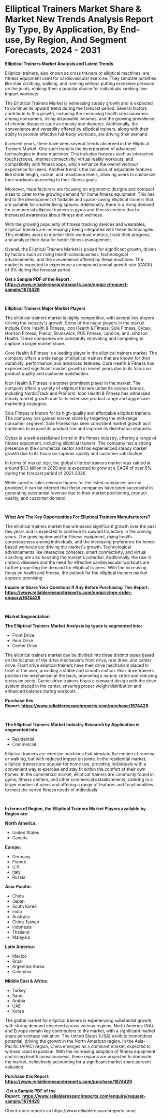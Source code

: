 <p><h1>Elliptical Trainers Market Share & Market New Trends Analysis Report By Type, By Application, By End-use, By Region, And Segment Forecasts, 2024 - 2031</h1></p><p><strong>Elliptical Trainers Market Analysis and Latest Trends</strong></p>
<p><p>Elliptical trainers, also known as cross trainers or elliptical machines, are fitness equipment used for cardiovascular exercise. They simulate activities like stair climbing, walking, and running without putting excessive pressure on the joints, making them a popular choice for individuals seeking low-impact workouts.</p><p>The Elliptical Trainers Market is witnessing steady growth and is expected to continue its upward trend during the forecast period. Several factors contribute to this growth, including the increasing health consciousness among consumers, rising disposable incomes, and the growing prevalence of chronic diseases such as obesity and diabetes. Additionally, the convenience and versatility offered by elliptical trainers, along with their ability to provide effective full-body workouts, are driving their demand.</p><p>In recent years, there have been several trends observed in the Elliptical Trainers Market. One such trend is the incorporation of advanced technologies in these machines. This includes features such as interactive touchscreens, internet connectivity, virtual reality workouts, and compatibility with fitness apps, which enhance the overall workout experience for users. Another trend is the inclusion of adjustable features like stride length, incline, and resistance levels, allowing users to customize their workouts according to their fitness goals.</p><p>Moreover, manufacturers are focusing on ergonomic designs and compact sizes to cater to the growing demand for home fitness equipment. This has led to the development of foldable and space-saving elliptical trainers that are suitable for smaller living spaces. Additionally, there is a rising demand for commercial elliptical trainers in gyms and fitness centers due to increased awareness about fitness and wellness.</p><p>With the growing popularity of fitness tracking devices and wearables, elliptical trainers are increasingly being integrated with these technologies. This enables users to monitor their workout metrics, track their progress, and analyze their data for better fitness management.</p><p>Overall, the Elliptical Trainers Market is poised for significant growth, driven by factors such as rising health consciousness, technological advancements, and the convenience offered by these machines. The market is expected to experience a compound annual growth rate (CAGR) of 9% during the forecast period.</p></p>
<p><strong>Get a Sample PDF of the Report:&nbsp; <a href="https://www.reliableresearchreports.com/enquiry/request-sample/1674429">https://www.reliableresearchreports.com/enquiry/request-sample/1674429</a></strong></p>
<p>&nbsp;</p>
<p><strong>Elliptical Trainers Major Market Players</strong></p>
<p><p>The elliptical trainers market is highly competitive, with several key players driving the industry's growth. Some of the major players in the market include Core Health & Fitness, Icon Health & Fitness, Sole Fitness, Cybex, Horizon Fitness, Precor, Brunswick, PCE Fitness, Landice, and Johnson Health. These companies are constantly innovating and competing to capture a larger market share.</p><p>Core Health & Fitness is a leading player in the elliptical trainers market. The company offers a wide range of elliptical trainers that are known for their durability, performance, and advanced features. Core Health & Fitness has experienced significant market growth in recent years due to its focus on product quality and customer satisfaction.</p><p>Icon Health & Fitness is another prominent player in the market. The company offers a variety of elliptical trainers under its various brands, including NordicTrack and ProForm. Icon Health & Fitness has witnessed steady market growth due to its extensive product range and aggressive marketing strategies.</p><p>Sole Fitness is known for its high-quality and affordable elliptical trainers. The company has gained market share by targeting the mid-range consumer segment. Sole Fitness has seen consistent market growth as it continues to expand its product line and improve its distribution channels.</p><p>Cybex is a well-established brand in the fitness industry, offering a range of fitness equipment, including elliptical trainers. The company has a strong presence in the commercial sector and has experienced steady market growth due to its focus on superior quality and customer satisfaction.</p><p>In terms of market size, the global elliptical trainers market was valued at around $1.3 billion in 2020 and is expected to grow at a CAGR of over 6% during the forecast period of 2021-2026.</p><p>While specific sales revenue figures for the listed companies are not provided, it can be inferred that these companies have been successful in generating substantial revenue due to their market positioning, product quality, and customer demand.</p></p>
<p>&nbsp;</p>
<p><strong>What Are The Key Opportunities For Elliptical Trainers Manufacturers?</strong></p>
<p><p>The elliptical trainers market has witnessed significant growth over the past few years and is expected to continue its upward trajectory in the coming years. The growing demand for fitness equipment, rising health consciousness among individuals, and the increasing preference for home-based workouts are driving the market's growth. Technological advancements like interactive consoles, smart connectivity, and virtual coaching are also boosting the market's potential. Additionally, the rise in chronic diseases and the need for effective cardiovascular workouts are further propelling the demand for elliptical trainers. With the increasing focus on health and fitness, the outlook for the elliptical trainers market appears promising.</p></p>
<p><strong>Inquire or Share Your Questions If Any Before Purchasing This Report: <a href="https://www.reliableresearchreports.com/enquiry/pre-order-enquiry/1674429">https://www.reliableresearchreports.com/enquiry/pre-order-enquiry/1674429</a></strong></p>
<p>&nbsp;</p>
<p><strong>Market Segmentation</strong></p>
<p><strong>The Elliptical Trainers Market Analysis by types is segmented into:</strong></p>
<p><ul><li>Front Drive</li><li>Rear Drive</li><li>Center Drive</li></ul></p>
<p><p>The elliptical trainers market can be divided into three distinct types based on the location of the drive mechanism: front drive, rear drive, and center drive. Front drive elliptical trainers have their drive mechanism placed in front of the user, providing a stable and smooth motion. Rear drive trainers position the mechanism at the back, promoting a natural stride and reducing stress on joints. Center drive trainers boast a compact design with the drive system placed in the center, ensuring proper weight distribution and enhanced balance during workouts.</p></p>
<p><strong>Purchase this Report:&nbsp;<a href="https://www.reliableresearchreports.com/purchase/1674429">https://www.reliableresearchreports.com/purchase/1674429</a></strong></p>
<p>&nbsp;</p>
<p><strong>The Elliptical Trainers Market Industry Research by Application is segmented into:</strong></p>
<p><ul><li>Residential</li><li>Commercial</li></ul></p>
<p><p>Elliptical trainers are exercise machines that simulate the motion of running or walking, but with reduced impact on joints. In the residential market, elliptical trainers are popular for home use, providing individuals with a convenient way to exercise and stay fit within the comfort of their own homes. In the commercial market, elliptical trainers are commonly found in gyms, fitness centers, and other commercial establishments, catering to a larger number of users and offering a range of features and functionalities to meet the varied fitness needs of individuals.</p></p>
<p>&nbsp;</p>
<p><strong>In terms of Region, the Elliptical Trainers Market Players available by Region are:</strong></p>
<p>
    <p> <strong> North America: </strong>
        <ul>
            <li>United States</li>
            <li>Canada</li>
        </ul>
        </p> 
    <p> <strong> Europe: </strong>
        <ul>
            <li>Germany</li>
            <li>France</li>
            <li>U.K.</li>
            <li>Italy</li>
            <li>Russia</li>
        </ul>
        </p> 
    <p> <strong> Asia-Pacific: </strong>
        <ul>
            <li>China</li>
            <li>Japan</li>
            <li>South Korea</li>
            <li>India</li>
            <li>Australia</li>
            <li>China Taiwan</li>
            <li>Indonesia</li>
            <li>Thailand</li>
            <li>Malaysia</li>
        </ul>
        </p> 
    <p> <strong> Latin America: </strong>
        <ul>
            <li>Mexico</li>
            <li>Brazil</li>
            <li>Argentina Korea</li>
            <li>Colombia</li>
        </ul>
        </p> 
    <p> <strong> Middle East & Africa: </strong>
        <ul>
            <li>Turkey</li>
            <li>Saudi</li>
            <li>Arabia</li>
            <li>UAE</li>
            <li>Korea</li>
        </ul>
    </p>
    </p>
<p><p>The global market for elliptical trainers is experiencing substantial growth, with strong demand observed across various regions. North America (NA) and Europe remain key contributors to the market, with a significant market share percentage valuation. The United States (USA) exhibits tremendous potential, driving the growth in the North American region. In the Asia-Pacific (APAC) region, China emerges as a dominant market, expected to witness rapid expansion. With the increasing adoption of fitness equipment and rising health consciousness, these regions are projected to dominate the market, collectively accounting for a significant market share percent valuation.</p></p>
<p><strong>Purchase this Report: <a href="https://www.reliableresearchreports.com/purchase/1674429">https://www.reliableresearchreports.com/purchase/1674429</a></strong></p>
<p>&nbsp;<strong>Get a Sample PDF of the Report:&nbsp;&nbsp;<a href="https://www.reliableresearchreports.com/enquiry/request-sample/1674429">https://www.reliableresearchreports.com/enquiry/request-sample/1674429</a></strong></p>
<p><strong></strong></p>
<p>Check more reports on https://www.reliableresearchreports.com/</p>